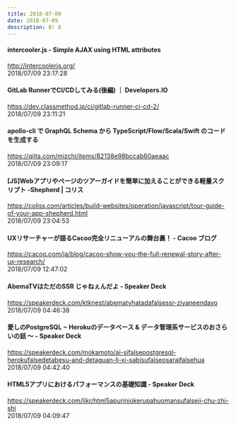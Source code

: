 ```yaml
---
title: 2018-07-09
date: 2018-07-09
description: B! 8
---
```


#### intercooler.js - Simple AJAX using HTML attributes
http://intercoolerjs.org/<br>
2018/07/09 23:17:28<br>


#### GitLab RunnerでCI/CDしてみる(後編) ｜ Developers.IO
https://dev.classmethod.jp/ci/gitlab-runner-ci-cd-2/<br>
2018/07/09 23:11:21<br>


#### apollo-cli で GraphQL Schema から TypeScript/Flow/Scala/Swift のコードを生成する
https://qiita.com/mizchi/items/82138e98bccab60aeaac<br>
2018/07/09 23:09:17<br>


####   [JS]Webアプリやページのツアーガイドを簡単に加えることができる軽量スクリプト -Shepherd | コリス
https://coliss.com/articles/build-websites/operation/javascript/tour-guide-of-your-app-shepherd.html<br>
2018/07/09 23:04:53<br>


#### UXリサーチャーが語るCacoo完全リニューアルの舞台裏！ - Cacoo ブログ
https://cacoo.com/ja/blog/cacoo-show-you-the-full-renewal-story-after-ux-research/<br>
2018/07/09 12:47:02<br>


#### AbemaTVはただのSSR じゃねぇんだよ - Speaker Deck
https://speakerdeck.com/ktknest/abematvhatadafalsessr-ziyaneendayo<br>
2018/07/09 04:46:38<br>


#### 愛しのPostgreSQL  ~ Herokuのデータベース & データ管理系サービスのおさらいの話 〜 - Speaker Deck
https://speakerdeck.com/mokamoto/ai-sifalsepostgresql-herokufalsedetabesu-and-detaguan-li-xi-sabisufalseosaraifalsehua<br>
2018/07/09 04:42:40<br>


#### HTML5アプリにおけるパフォーマンスの基礎知識 - Speaker Deck
https://speakerdeck.com/likr/html5apuriniokerupahuomansufalseji-chu-zhi-shi<br>
2018/07/09 04:09:47<br>


